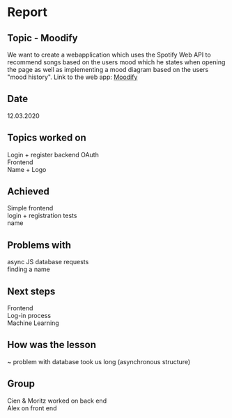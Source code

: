 # Report

## Topic - Moodify
We want to create a webapplication which uses the Spotify Web API to recommend songs based on the users mood which he states when opening the page as well as implementing a mood diagram based on the users "mood history".
Link to the web app: [Moodify](https://moodify2.glitch.me/)

## Date 
12.03.2020

## Topics worked on<br>
Login + register backend OAuth <br/>
Frontend<br>
Name + Logo

## Achieved 
Simple frontend <br/>
login + registration tests<br>
name


## Problems with
async JS database requests<br>
finding a name 

## Next steps
Frontend<br/>
Log-in process<br>
Machine Learning 


## How was the lesson 
~ problem with database took us long (asynchronous structure)

## Group
Cien & Moritz worked on back end <br/>
Alex on front end

